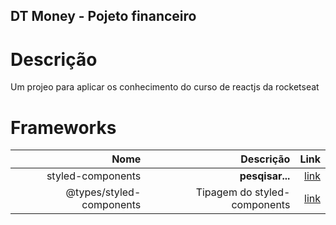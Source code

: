 ## DT Money - Pojeto financeiro

# Descrição
Um projeo para aplicar os conhecimento do curso de reactjs da rocketseat

# Frameworks

| Nome | Descrição | Link |
| ------:| -----------:| -----------:|
| styled-components   | __pesqisar...__ | [link](https://www.fastify.io/) |
| @types/styled-components   | Tipagem do styled-components | [link](https://www.fastify.io/) |